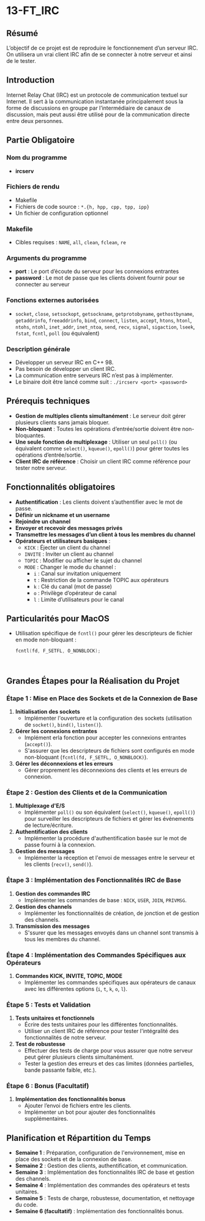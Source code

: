 # 13-FT_IRC

## Résumé

L’objectif de ce projet est de reproduire le fonctionnement d’un serveur IRC. On utilisera un vrai client IRC afin de se connecter à notre serveur et ainsi de le tester.

## Introduction

Internet Relay Chat (IRC) est un protocole de communication textuel sur Internet. Il sert à la communication instantanée principalement sous la forme de discussions en groupe par l’intermédiaire de canaux de discussion, mais peut aussi être utilisé pour de la communication directe entre deux personnes.

## Partie Obligatoire

### Nom du programme

- **ircserv**

### Fichiers de rendu

- Makefile
- Fichiers de code source : `*.{h, hpp, cpp, tpp, ipp}`
- Un fichier de configuration optionnel

### Makefile

- Cibles requises : `NAME`, `all`, `clean`, `fclean`, `re`

### Arguments du programme

- **port** : Le port d’écoute du serveur pour les connexions entrantes
- **password** : Le mot de passe que les clients doivent fournir pour se connecter au serveur

### Fonctions externes autorisées

- `socket`, `close`, `setsockopt`, `getsockname`, `getprotobyname`, `gethostbyname`, `getaddrinfo`, `freeaddrinfo`, `bind`, `connect`, `listen`, `accept`, `htons`, `htonl`, `ntohs`, `ntohl`, `inet_addr`, `inet_ntoa`, `send`, `recv`, `signal`, `sigaction`, `lseek`, `fstat`, `fcntl`, `poll` (ou équivalent)

### Description générale

- Développer un serveur IRC en C++ 98.
- Pas besoin de développer un client IRC.
- La communication entre serveurs IRC n’est pas à implémenter.
- Le binaire doit être lancé comme suit : `./ircserv <port> <password>`

## Prérequis techniques

- **Gestion de multiples clients simultanément** : Le serveur doit gérer plusieurs clients sans jamais bloquer.
- **Non-bloquant** : Toutes les opérations d’entrée/sortie doivent être non-bloquantes.
- **Une seule fonction de multiplexage** : Utiliser un seul `poll()` (ou équivalent comme `select()`, `kqueue()`, `epoll()`) pour gérer toutes les opérations d’entrée/sortie.
- **Client IRC de référence** : Choisir un client IRC comme référence pour tester notre serveur.

## Fonctionnalités obligatoires

- **Authentification** : Les clients doivent s’authentifier avec le mot de passe.
- **Définir un nickname et un username**
- **Rejoindre un channel**
- **Envoyer et recevoir des messages privés**
- **Transmettre les messages d’un client à tous les membres du channel**
- **Opérateurs et utilisateurs basiques** :
  - `KICK` : Éjecter un client du channel
  - `INVITE` : Inviter un client au channel
  - `TOPIC` : Modifier ou afficher le sujet du channel
  - `MODE` : Changer le mode du channel :
    - `i` : Canal sur invitation uniquement
    - `t` : Restriction de la commande TOPIC aux opérateurs
    - `k` : Clé du canal (mot de passe)
    - `o` : Privilège d’opérateur de canal
    - `l` : Limite d’utilisateurs pour le canal

## Particularités pour MacOS

- Utilisation spécifique de `fcntl()` pour gérer les descripteurs de fichier en mode non-bloquant :
  ```cpp
  fcntl(fd, F_SETFL, O_NONBLOCK);




## Grandes Étapes pour la Réalisation du Projet

### Étape 1 : Mise en Place des Sockets et de la Connexion de Base

1. **Initialisation des sockets**
   - Implémenter l'ouverture et la configuration des sockets (utilisation de `socket()`, `bind()`, `listen()`).
2. **Gérer les connexions entrantes**
   - Implément erla fonction pour accepter les connexions entrantes (`accept()`).
   - S'assurer que les descripteurs de fichiers sont configurés en mode non-bloquant (`fcntl(fd, F_SETFL, O_NONBLOCK)`).
3. **Gérer les déconnexions et les erreurs**
   - Gérer proprement les déconnexions des clients et les erreurs de connexion.

### Étape 2 : Gestion des Clients et de la Communication

1. **Multiplexage d'E/S**
   - Implémenter `poll()` ou son équivalent (`select()`, `kqueue()`, `epoll()`) pour surveiller les descripteurs de fichiers et gérer les événements de lecture/écriture.
2. **Authentification des clients**
   - Implémenter la procédure d'authentification basée sur le mot de passe fourni à la connexion.
3. **Gestion des messages**
   - Implémenter la réception et l'envoi de messages entre le serveur et les clients (`recv()`, `send()`).

### Étape 3 : Implémentation des Fonctionnalités IRC de Base

1. **Gestion des commandes IRC**
   - Implémenter les commandes de base : `NICK`, `USER`, `JOIN`, `PRIVMSG`.
2. **Gestion des channels**
   - Implémenter les fonctionnalités de création, de jonction et de gestion des channels.
3. **Transmission des messages**
   - S'ssurer que les messages envoyés dans un channel sont transmis à tous les membres du channel.

### Étape 4 : Implémentation des Commandes Spécifiques aux Opérateurs

1. **Commandes KICK, INVITE, TOPIC, MODE**
   - Implémenter les commandes spécifiques aux opérateurs de canaux avec les différentes options (`i`, `t`, `k`, `o`, `l`).

### Étape 5 : Tests et Validation

1. **Tests unitaires et fonctionnels**
   - Écrire des tests unitaires pour les différentes fonctionnalités.
   - Utiliser un client IRC de référence pour tester l'intégralité des fonctionnalités de notre serveur.
2. **Test de robustesse**
   - Effectuer des tests de charge pour vous assurer que notre serveur peut gérer plusieurs clients simultanément.
   - Tester la gestion des erreurs et des cas limites (données partielles, bande passante faible, etc.).

### Étape 6 : Bonus (Facultatif)

1. **Implémentation des fonctionnalités bonus**
   - Ajouter l’envoi de fichiers entre les clients.
   - Implémenter un bot pour ajouter des fonctionnalités supplémentaires.

## Planification et Répartition du Temps

- **Semaine 1** : Préparation, configuration de l'environnement, mise en place des sockets et de la connexion de base.
- **Semaine 2** : Gestion des clients, authentification, et communication.
- **Semaine 3** : Implémentation des fonctionnalités IRC de base et gestion des channels.
- **Semaine 4** : Implémentation des commandes des opérateurs et tests unitaires.
- **Semaine 5** : Tests de charge, robustesse, documentation, et nettoyage du code.
- **Semaine 6 (facultatif)** : Implémentation des fonctionnalités bonus.

